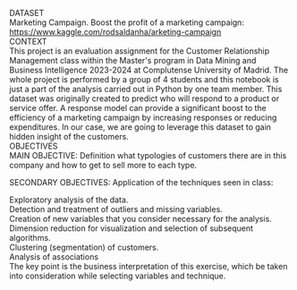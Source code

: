 DATASET  
Marketing Campaign. Boost the profit of a marketing campaign: https://www.kaggle.com/rodsaldanha/arketing-campaign  
CONTEXT  
This project is an evaluation assignment for the Customer Relationship Management class within the Master's program in Data Mining and Business Intelligence 2023-2024 at Complutense University of Madrid. The whole project is performed by a group of 4 students and this notebook is just a part of the analysis carried out in Python by one team member. This dataset was originally created to predict who will respond to a product or service offer. A response model can provide a significant boost to the efficiency of a marketing campaign by increasing responses or reducing expenditures. In our case, we are going to leverage this dataset to gain hidden insight of the customers.  
OBJECTIVES  
MAIN OBJECTIVE: Definition what typologies of customers there are in this company and how to get to sell more to each type.  

SECONDARY OBJECTIVES: Application of the techniques seen in class:  

Exploratory analysis of the data.  
Detection and treatment of outliers and missing variables.  
Creation of new variables that you consider necessary for the analysis.  
Dimension reduction for visualization and selection of subsequent algorithms.  
Clustering (segmentation) of customers.  
Analysis of associations  
The key point is the business interpretation of this exercise, which be taken into consideration while selecting variables and technique.  
